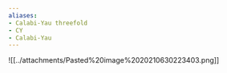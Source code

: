 ```yaml
---
aliases:
- Calabi-Yau threefold
- CY
- Calabi-Yau
---
```















![[../attachments/Pasted%20image%2020210630223403.png]]
